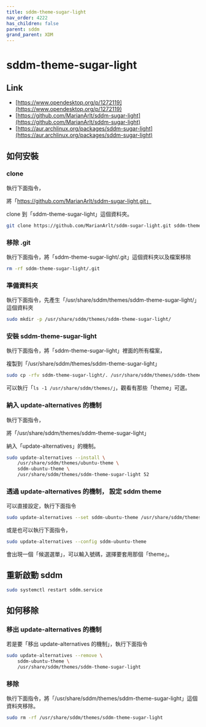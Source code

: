 ```yaml
---
title: sddm-theme-sugar-light
nav_order: 4222
has_children: false
parent: sddm
grand_parent: XDM
---
```



# sddm-theme-sugar-light


## Link

* [https://www.opendesktop.org/p/1272119](https://www.opendesktop.org/p/1272119)
* [https://github.com/MarianArlt/sddm-sugar-light](https://github.com/MarianArlt/sddm-sugar-light)
* [https://aur.archlinux.org/packages/sddm-sugar-light](https://aur.archlinux.org/packages/sddm-sugar-light)




## 如何安裝


### clone

執行下面指令，

將「https://github.com/MarianArlt/sddm-sugar-light.git」

clone 到「sddm-theme-sugar-light」這個資料夾。

``` sh
git clone https://github.com/MarianArlt/sddm-sugar-light.git sddm-theme-sugar-light
```


### 移除 .git

執行下面指令，將「sddm-theme-sugar-light/.git」這個資料夾以及檔案移除

``` sh
rm -rf sddm-theme-sugar-light/.git
```


### 準備資料夾

執行下面指令，先產生「/usr/share/sddm/themes/sddm-theme-sugar-light/」這個資料夾

``` sh
sudo mkdir -p /usr/share/sddm/themes/sddm-theme-sugar-light/
```


### 安裝 sddm-theme-sugar-light

執行下面指令，將「sddm-theme-sugar-light」裡面的所有檔案，

複製到「/usr/share/sddm/themes/sddm-theme-sugar-light」

``` sh
sudo cp -rfv sddm-theme-sugar-light/. /usr/share/sddm/themes/sddm-theme-sugar-light
```

可以執行「`ls -1 /usr/share/sddm/themes/`」，觀看有那些「theme」可選。


### 納入 update-alternatives 的機制

執行下面指令，

將「/usr/share/sddm/themes/sddm-theme-sugar-light」

納入「update-alternatives」的機制。

``` sh
sudo update-alternatives --install \
	/usr/share/sddm/themes/ubuntu-theme \
	sddm-ubuntu-theme \
	/usr/share/sddm/themes/sddm-theme-sugar-light 52
```


### 透過 update-alternatives 的機制， 設定 sddm theme

可以直接設定，執行下面指令

``` sh
sudo update-alternatives --set sddm-ubuntu-theme /usr/share/sddm/themes/sddm-theme-sugar-light
```

或是也可以執行下面指令，

``` sh
sudo update-alternatives --config sddm-ubuntu-theme
```

會出現一個「候選選單」，可以輸入號碼，選擇要套用那個「theme」。


## 重新啟動 sddm

``` sh
sudo systemctl restart sddm.service
```




## 如何移除


### 移出 update-alternatives 的機制

若是要「移出 update-alternatives 的機制」，執行下面指令

``` sh
sudo update-alternatives --remove \
	sddm-ubuntu-theme \
	/usr/share/sddm/themes/sddm-theme-sugar-light
```


### 移除

執行下面指令，將「/usr/share/sddm/themes/sddm-theme-sugar-light」這個資料夾移除。

``` sh
sudo rm -rf /usr/share/sddm/themes/sddm-theme-sugar-light
```
